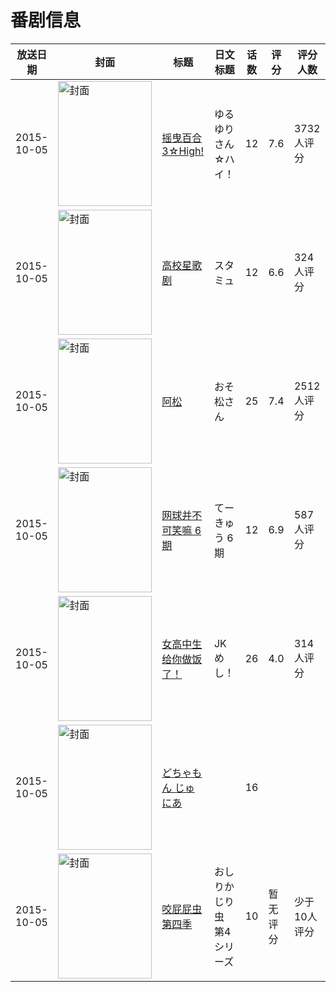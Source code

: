 # 番剧信息

|放送日期|封面|标题|日文标题|话数|评分|评分人数|
|---|---|---|---|---|---|---|
|2015-10-05|<img src="//lain.bgm.tv/pic/cover/c/3e/f2/127573_HfPRJ.jpg" alt="封面" style="width:150px;height:200px;object-fit:cover;">|[摇曳百合 3☆High!](https://bangumi.tv/subject/127573)|ゆるゆり さん☆ハイ！|12|7.6|3732人评分|
|2015-10-05|<img src="//lain.bgm.tv/pic/cover/c/78/dd/129007_Wfe9L.jpg" alt="封面" style="width:150px;height:200px;object-fit:cover;">|[高校星歌剧](https://bangumi.tv/subject/129007)|スタミュ|12|6.6|324人评分|
|2015-10-05|<img src="//lain.bgm.tv/pic/cover/c/c0/fe/139408_yqY6B.jpg" alt="封面" style="width:150px;height:200px;object-fit:cover;">|[阿松](https://bangumi.tv/subject/139408)|おそ松さん|25|7.4|2512人评分|
|2015-10-05|<img src="//lain.bgm.tv/pic/cover/c/c0/08/143751_XIJED.jpg" alt="封面" style="width:150px;height:200px;object-fit:cover;">|[网球并不可笑嘛 6期](https://bangumi.tv/subject/143751)|てーきゅう 6期|12|6.9|587人评分|
|2015-10-05|<img src="//lain.bgm.tv/pic/cover/c/49/2e/146162_UxxR6.jpg" alt="封面" style="width:150px;height:200px;object-fit:cover;">|[女高中生给你做饭了！](https://bangumi.tv/subject/146162)|JKめし！|26|4.0|314人评分|
|2015-10-05|<img src="//lain.bgm.tv/pic/cover/c/91/5c/209643_5KVnU.jpg" alt="封面" style="width:150px;height:200px;object-fit:cover;">|[どちゃもん じゅにあ](https://bangumi.tv/subject/209643)||16|||
|2015-10-05|<img src="//lain.bgm.tv/pic/cover/c/d0/18/209653_2tqT7.jpg" alt="封面" style="width:150px;height:200px;object-fit:cover;">|[咬屁屁虫 第四季](https://bangumi.tv/subject/209653)|おしりかじり虫 第4シリーズ|10|暂无评分|少于10人评分|
